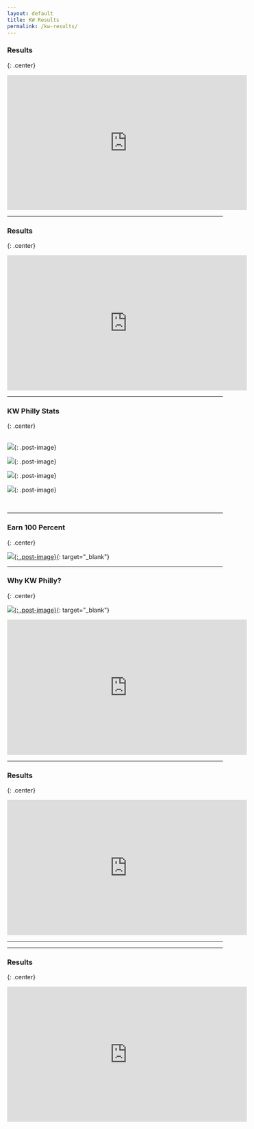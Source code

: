 ```yaml
---
layout: default
title: KW Results
permalink: /kw-results/
---
```


### Results
{: .center}

<iframe width="560" height="315" src="https://www.youtube.com/embed/QKJvm3zdVic" frameborder="0" allow="accelerometer; autoplay; encrypted-media; gyroscope; picture-in-picture" allowfullscreen=""></iframe>

---

### Results
{: .center}

<iframe width="560" height="315" src="https://www.youtube.com/embed/APCPEVFzbPM" frameborder="0" allow="accelerometer; autoplay; encrypted-media; gyroscope; picture-in-picture" allowfullscreen=""></iframe>

---

### KW Philly Stats
{: .center}

<br>![](/uploads/1.PNG){: .post-image}

![](/uploads/2.PNG){: .post-image}

![](/uploads/3.PNG){: .post-image}

![](/uploads/4.PNG){: .post-image}

&nbsp;

---

### Earn 100 Percent
{: .center}

[![](/img/earn100.jpg){: .post-image}](/img/earn100.pdf){: target="_blank"}

---

### Why KW Philly?
{: .center}

[![](/img/why-kw.jpg){: .post-image}](/img/why-kw.pdf){: target="_blank"}

<iframe width="560" height="315" src="https://www.youtube.com/embed/jTFDzQRzENk" frameborder="0" allow="accelerometer; autoplay; encrypted-media; gyroscope; picture-in-picture" allowfullscreen=""></iframe>

---

### Results
{: .center}

<iframe width="560" height="315" src="https://www.youtube.com/embed/esuTYUbXxOc" frameborder="0" allow="accelerometer; autoplay; encrypted-media; gyroscope; picture-in-picture" allowfullscreen=""></iframe>

---

---

### Results
{: .center}

<iframe width="560" height="315" src="https://www.youtube.com/embed/gSzsO3YNbtE" frameborder="0" allow="accelerometer; autoplay; encrypted-media; gyroscope; picture-in-picture" allowfullscreen=""></iframe>

&nbsp;